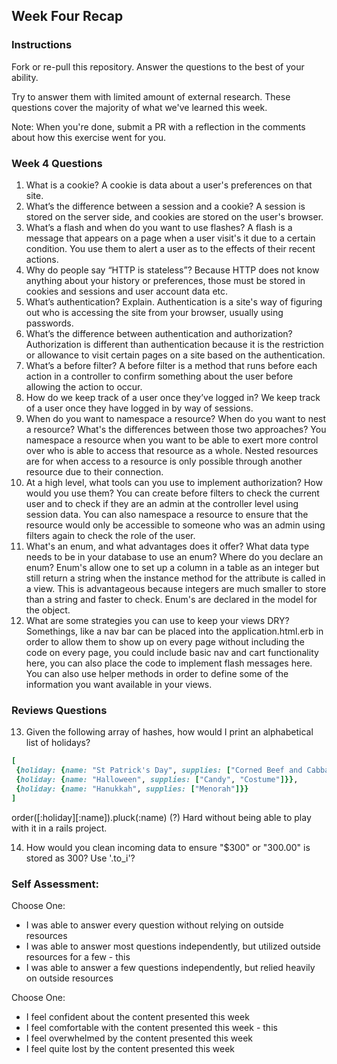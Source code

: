 ## Week Four Recap

### Instructions
Fork or re-pull this repository. Answer the questions to the best of your ability.

Try to answer them with limited amount of external research. These questions cover the majority of what we've learned this week.

Note: When you're done, submit a PR with a reflection in the comments about how this exercise went for you.

### Week 4 Questions

1. What is a cookie?
  A cookie is data about a user's preferences on that site.
2. What’s the difference between a session and a cookie?
  A session is stored on the server side, and cookies are stored on the user's browser.
3. What’s a flash and when do you want to use flashes?
  A flash is a message that appears on a page when a user visit's it due to a certain condition.  You use them to alert a user as to the effects of their recent actions.
4. Why do people say “HTTP is stateless”?
  Because HTTP does not know anything about your history or preferences, those must be stored in cookies and sessions and user account data etc.
5. What’s authentication? Explain.
  Authentication is a site's way of figuring out who is accessing the site from your browser, usually using passwords.
6. What’s the difference between authentication and authorization?
  Authorization is different than authentication because it is the restriction or allowance to visit certain pages on a site based on the authentication.
7. What’s a before filter?
  A before filter is a method that runs before each action in a controller to confirm something about the user before allowing the action to occur.
8. How do we keep track of a user once they’ve logged in?
  We keep track of a user once they have logged in by way of sessions.
9. When do you want to namespace a resource? When do you want to nest a resource? What's the differences between those two approaches?
  You namespace a resource when you want to be able to exert more control over who is able to access that resource as a whole.  Nested resources are for when access to a resource is only possible through another resource due to their connection.
10. At a high level, what tools can you use to implement authorization? How would you use them?
  You can create before filters to check the current user and to check if they are an admin at the controller level using session data.  You can also namespace a resource to ensure that the resource would only be accessible to someone who was an admin using filters again to check the role of the user.
11. What's an enum, and what advantages does it offer? What data type needs to be in your database to use an enum? Where do you declare an enum?
  Enum's allow one to set up a column in a table as an integer but still return a string when the instance method for the attribute is called in a view.  This is advantageous because integers are much smaller to store than a string and faster to check.  Enum's are declared in the model for the object.
12. What are some strategies you can use to keep your views DRY?
  Somethings, like a nav bar can be placed into the application.html.erb in order to allow them to show up on every page without including the code on every page, you could include basic nav and cart functionality here, you can also place the code to implement flash messages here.  You can also use helper methods in order to define some of the information you want available in your views.


### Reviews Questions
13. Given the following array of hashes, how would I print an alphabetical list of holidays?
```ruby
[
 {holiday: {name: "St Patrick's Day", supplies: ["Corned Beef and Cabbage"]}},
 {holiday: {name: "Halloween", supplies: ["Candy", "Costume"]}},
 {holiday: {name: "Hanukkah", supplies: ["Menorah"]}}
]
```
  order([:holiday][:name]).pluck(:name)  (?)
  Hard without being able to play with it in a rails project.  

14. How would you clean incoming data to ensure "$300" or "300.00" is stored as 300?
  Use '.to_i'?

### Self Assessment:
Choose One:
* I was able to answer every question without relying on outside resources
* I was able to answer most questions independently, but utilized outside resources for a few - this
* I was able to answer a few questions independently, but relied heavily on outside resources

Choose One:
* I feel confident about the content presented this week
* I feel comfortable with the content presented this week - this
* I feel overwhelmed by the content presented this week
* I feel quite lost by the content presented this week
